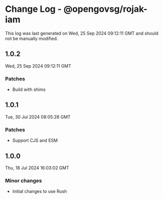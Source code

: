 # Change Log - @opengovsg/rojak-iam

This log was last generated on Wed, 25 Sep 2024 09:12:11 GMT and should not be manually modified.

## 1.0.2
Wed, 25 Sep 2024 09:12:11 GMT

### Patches

- Build with shims

## 1.0.1
Tue, 30 Jul 2024 08:05:28 GMT

### Patches

- Support CJS and ESM

## 1.0.0
Thu, 18 Jul 2024 16:03:02 GMT

### Minor changes

- Initial changes to use Rush

